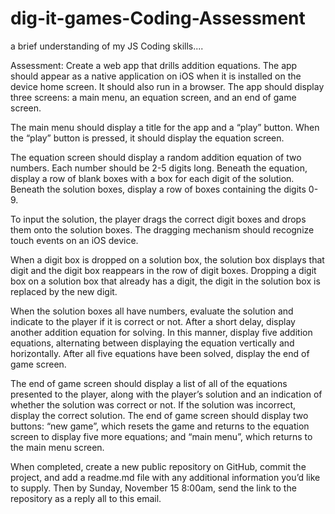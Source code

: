 # dig-it-games-Coding-Assessment
a brief understanding of my JS Coding skills.... 



Assessment:
Create a web app that drills addition equations. The app should appear as a native application on iOS when it is installed on the device home screen. It should also run in a browser.  The app should display three screens: a main menu, an equation screen, and an end of game screen.

The main menu should display a title for the app and a “play” button. When the “play” button is pressed, it should display the equation screen.

The equation screen should display a random addition equation of two numbers. Each number should be 2-5 digits long. Beneath the equation, display a row of blank boxes with a box for each digit of the solution. Beneath the solution boxes, display a row of boxes containing the digits 0-9.

To input the solution, the player drags the correct digit boxes and drops them onto the solution boxes. The dragging mechanism should recognize touch events on an iOS device.

When a digit box is dropped on a solution box, the solution box displays that digit and the digit box reappears in the row of digit boxes. Dropping a digit box on a solution box that already has a digit, the digit in the solution box is replaced by the new digit.

When the solution boxes all have numbers, evaluate the solution and indicate to the player if it is correct or not. After a short delay, display another addition equation for solving. In this manner, display five addition equations, alternating between displaying the equation vertically and horizontally. After all five equations have been solved, display the end of game screen.

The end of game screen should display a list of all of the equations presented to the player, along with the player’s solution and an indication of whether the solution was correct or not. If the solution was incorrect, display the correct solution. The end of game screen should display two buttons: “new game”, which resets the game and returns to the equation screen to display five more equations; and “main menu”, which returns to the main menu screen.

When completed, create a new public repository on GitHub, commit the project, and add a readme.md file with any additional information you’d like to supply. Then by Sunday, November 15 8:00am, send the link to the repository as a reply all to this email.
